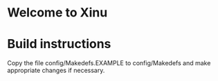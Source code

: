 
# Welcome to Xinu

# Build instructions

Copy the file config/Makedefs.EXAMPLE to config/Makedefs and make appropriate changes if necessary.


